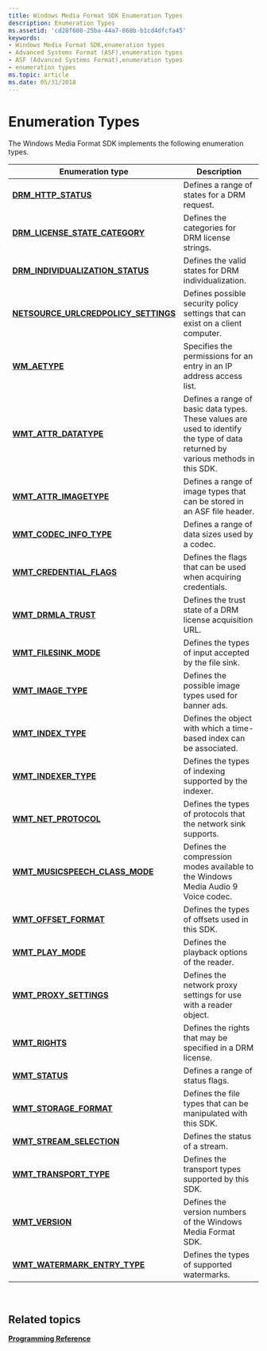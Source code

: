 ```yaml
---
title: Windows Media Format SDK Enumeration Types
description: Enumeration Types
ms.assetid: 'cd28f608-25ba-44a7-868b-b1cd4dfcfa45'
keywords:
- Windows Media Format SDK,enumeration types
- Advanced Systems Format (ASF),enumeration types
- ASF (Advanced Systems Format),enumeration types
- enumeration types
ms.topic: article
ms.date: 05/31/2018
---
```


# Enumeration Types

The Windows Media Format SDK implements the following enumeration types.



| Enumeration type                                                               | Description                                                                                                                      |
|--------------------------------------------------------------------------------|----------------------------------------------------------------------------------------------------------------------------------|
| [**DRM\_HTTP\_STATUS**](drm-http-status.md)                                   | Defines a range of states for a DRM request.                                                                                     |
| [**DRM\_LICENSE\_STATE\_CATEGORY**](drm-license-state-category.md)            | Defines the categories for DRM license strings.                                                                                  |
| [**DRM\_INDIVIDUALIZATION\_STATUS**](drm-individualization-status.md)         | Defines the valid states for DRM individualization.                                                                              |
| [**NETSOURCE\_URLCREDPOLICY\_SETTINGS**](/windows/desktop/api/wmsinternaladminnetsource/ne-wmsinternaladminnetsource-netsource_urlcredpolicy_settings) | Defines possible security policy settings that can exist on a client computer.                                                   |
| [**WM\_AETYPE**](/windows/desktop/api/Wmsdkidl/ne-wmsdkidl-wm_aetype)                                                | Specifies the permissions for an entry in an IP address access list.                                                             |
| [**WMT\_ATTR\_DATATYPE**](/windows/desktop/api/Wmsdkidl/ne-wmsdkidl-wmt_attr_datatype)                               | Defines a range of basic data types. These values are used to identify the type of data returned by various methods in this SDK. |
| [**WMT\_ATTR\_IMAGETYPE**](/windows/desktop/api/Wmsdkidl/ne-wmsdkidl-wmt_attr_imagetype)                             | Defines a range of image types that can be stored in an ASF file header.                                                         |
| [**WMT\_CODEC\_INFO\_TYPE**](/windows/desktop/api/Wmsdkidl/ne-wmsdkidl-wmt_codec_info_type)                          | Defines a range of data sizes used by a codec.                                                                                   |
| [**WMT\_CREDENTIAL\_FLAGS**](/windows/desktop/api/Wmsdkidl/ne-wmsdkidl-wmt_credential_flags)                         | Defines the flags that can be used when acquiring credentials.                                                                   |
| [**WMT\_DRMLA\_TRUST**](/previous-versions/windows/desktop/api/wmsdkidl/ne-wmsdkidl-wmt_drmla_trust)                                   | Defines the trust state of a DRM license acquisition URL.                                                                        |
| [**WMT\_FILESINK\_MODE**](/previous-versions/windows/desktop/api/wmsdkidl/ne-wmsdkidl-wmt_filesink_mode)                               | Defines the types of input accepted by the file sink.                                                                            |
| [**WMT\_IMAGE\_TYPE**](/windows/desktop/api/Wmsdkidl/ne-wmsdkidl-wmt_image_type)                                     | Defines the possible image types used for banner ads.                                                                            |
| [**WMT\_INDEX\_TYPE**](/previous-versions/windows/desktop/api/wmsdkidl/ne-wmsdkidl-wmt_index_type)                                     | Defines the object with which a time-based index can be associated.                                                              |
| [**WMT\_INDEXER\_TYPE**](/previous-versions/windows/desktop/api/wmsdkidl/ne-wmsdkidl-wmt_indexer_type)                                 | Defines the types of indexing supported by the indexer.                                                                          |
| [**WMT\_NET\_PROTOCOL**](/windows/desktop/api/Wmsdkidl/ne-wmsdkidl-wmt_net_protocol)                                 | Defines the types of protocols that the network sink supports.                                                                   |
| [**WMT\_MUSICSPEECH\_CLASS\_MODE**](/previous-versions/windows/desktop/api/wmsdkidl/ne-wmsdkidl-wmt_musicspeech_class_mode)            | Defines the compression modes available to the Windows Media Audio 9 Voice codec.                                                |
| [**WMT\_OFFSET\_FORMAT**](/previous-versions/windows/desktop/api/wmsdkidl/ne-wmsdkidl-wmt_offset_format)                               | Defines the types of offsets used in this SDK.                                                                                   |
| [**WMT\_PLAY\_MODE**](/windows/desktop/api/Wmsdkidl/ne-wmsdkidl-wmt_play_mode)                                       | Defines the playback options of the reader.                                                                                      |
| [**WMT\_PROXY\_SETTINGS**](/windows/desktop/api/Wmsdkidl/ne-wmsdkidl-wmt_proxy_settings)                             | Defines the network proxy settings for use with a reader object.                                                                 |
| [**WMT\_RIGHTS**](/windows/desktop/api/Wmsdkidl/ne-wmsdkidl-wmt_rights)                                              | Defines the rights that may be specified in a DRM license.                                                                       |
| [**WMT\_STATUS**](/windows/desktop/api/Wmsdkidl/ne-wmsdkidl-wmt_status)                                              | Defines a range of status flags.                                                                                                 |
| [**WMT\_STORAGE\_FORMAT**](/previous-versions/windows/desktop/api/wmsdkidl/ne-wmsdkidl-wmt_storage_format)                             | Defines the file types that can be manipulated with this SDK.                                                                    |
| [**WMT\_STREAM\_SELECTION**](/windows/desktop/api/Wmsdkidl/ne-wmsdkidl-wmt_stream_selection)                         | Defines the status of a stream.                                                                                                  |
| [**WMT\_TRANSPORT\_TYPE**](/previous-versions/windows/desktop/api/wmsdkidl/ne-wmsdkidl-wmt_transport_type)                             | Defines the transport types supported by this SDK.                                                                               |
| [**WMT\_VERSION**](/windows/desktop/api/Wmsdkidl/ne-wmsdkidl-wmt_version)                                            | Defines the version numbers of the Windows Media Format SDK.                                                                     |
| [**WMT\_WATERMARK\_ENTRY\_TYPE**](/previous-versions/windows/desktop/api/wmsdkidl/ne-wmsdkidl-wmt_watermark_entry_type)                | Defines the types of supported watermarks.                                                                                       |



 

## Related topics

<dl> <dt>

[**Programming Reference**](programming-reference.md)
</dt> </dl>

 

 




